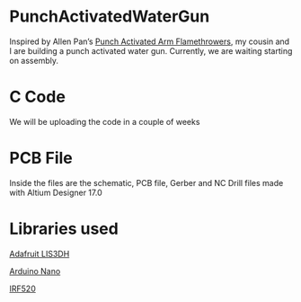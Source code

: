 # PunchActivatedWaterGun

<p> Inspired by Allen Pan’s <a href="https://www.hackster.io/Advanced/punch-activated-arm-flamethrowers-real-firebending-95bb80" target="_blank" title="A link to the project">Punch Activated Arm Flamethrowers</a>, 
my cousin and I are building a punch activated water gun. Currently, we are waiting starting on assembly. </p>
  
# C Code
<p> We will be uploading the code in a couple of weeks </p>

# PCB File

<p> Inside the files are the schematic, PCB file, Gerber and NC Drill files made with Altium Designer 17.0 </p>

# Libraries used

  <p> <a href="https://componentsearchengine.com/ga/part.php?partID=380883"> Adafruit LIS3DH  </a></p>
  <p> <a href="https://componentsearchengine.com/ga/part.php?partID=228694"> Arduino Nano </a></a></li>
  <p> <a href="https://www.snapeda.com/parts/IRF520/Vishay%20Siliconix/view-part/?ref=search&t=irf520"> IRF520</a></p>



